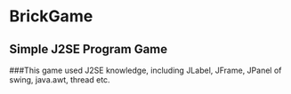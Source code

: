 BrickGame
==============
Simple J2SE Program Game
-------------------
###This game used J2SE knowledge, including JLabel, JFrame, JPanel of swing, java.awt, thread etc.


